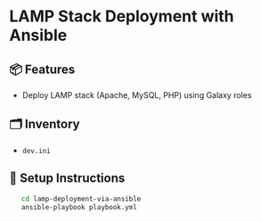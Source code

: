 # LAMP Stack Deployment with Ansible

## 📦 Features
- Deploy LAMP stack (Apache, MySQL, PHP) using Galaxy roles  

## 🗂 Inventory
- `dev.ini`

## 🚀 Setup Instructions


```bash
   cd lamp-deployment-via-ansible
   ansible-playbook playbook.yml
